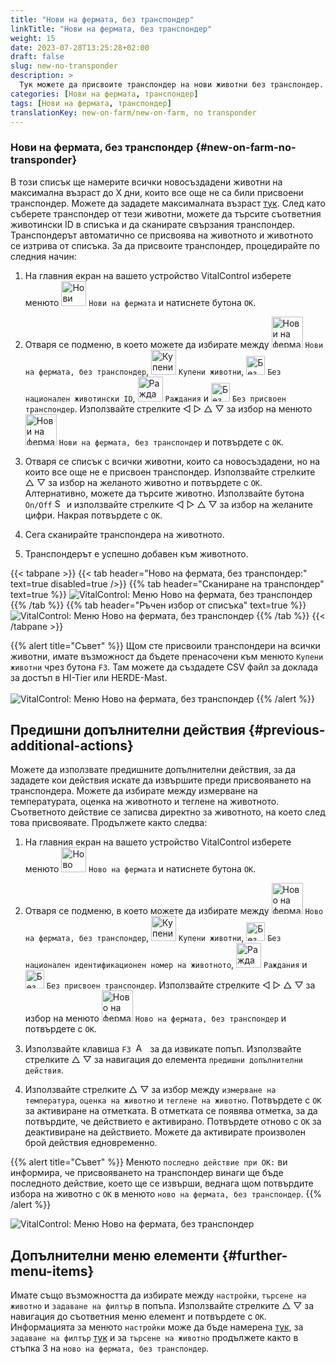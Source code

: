```yaml
---
title: "Нови на фермата, без транспондер"
linkTitle: "Нови на фермата, без транспондер"
weight: 15
date: 2023-07-28T13:25:28+02:00
draft: false
slug: new-no-transponder
description: >
  Тук можете да присвоите транспондер на нови животни без транспондер.
categories: [Нови на фермата, транспондер]
tags: [Нови на фермата, транспондер]
translationKey: new-on-farm/new-on-farm, no transponder
---
```

### Нови на фермата, без транспондер {#new-on-farm-no-transponder}

В този списък ще намерите всички новосъздадени животни на максимална възраст до X дни, които все още не са били присвоени транспондер. Можете да зададете максималната възраст [тук](/bg/docs/settings/animal-registration/#set-default-values). След като съберете транспондер от тези животни, можете да търсите съответния животински ID в списъка и да сканирате свързания транспондер. Транспондерът автоматично се присвоява на животното и животното се изтрива от списъка. За да присвоите транспондер, процедирайте по следния начин:

1. На главния екран на вашето устройство VitalControl изберете менюто <img src="/icons/main/new-on-farm.svg" width="40" align="bottom" alt="Нови на фермата" /> `Нови на фермата` и натиснете бутона `OK`.

2.  Отваря се подменю, в което можете да избирате между <img src="/icons/registration/new-on-farm-no-transponder.svg" width="50" align="bottom" alt="Нови на фермата, без транспондер" /> `Нови на фермата, без транспондер`, <img src="/icons/main/new-on-farm.svg" width="40" align="bottom" alt="Купени животни" /> `Купени животни`, <img src="/icons/registration/no-eartag-number.svg" width="30" align="bottom" alt="Без национален животински ID" /> `Без национален животински ID`, <img src="/icons/main/births.svg" width="40" align="bottom" alt="Раждания" /> `Раждания` и <img src="/icons/registration/no-transponder.svg" width="30" align="bottom" alt="Без присвоен транспондер" /> `Без присвоен транспондер`. Използвайте стрелките ◁ ▷ △ ▽ за избор на менюто <img src="/icons/registration/new-on-farm-no-transponder.svg" width="50" align="bottom" alt="Нови на фермата, без транспондер" /> `Нови на фермата, без транспондер` и потвърдете с `OK`.

3. Отваря се списък с всички животни, които са новосъздадени, но на които все още не е присвоен транспондер. Използвайте стрелките △ ▽ за избор на желаното животно и потвърдете с `OK`. Алтернативно, можете да търсите животно. Използвайте бутона `On/Off` <img src="/icons/footer/search.svg" width="15" align="bottom" alt="Search" /> и използвайте стрелките ◁ ▷ △ ▽ за избор на желаните цифри. Накрая потвърдете с `OK`.

4. Сега сканирайте транспондера на животното.

5. Транспондерът е успешно добавен към животното.

{{< tabpane >}}
{{< tab header="Ново на фермата, без транспондер:" text=true disabled=true />}}
{{% tab header="Сканиране на транспондер" text=true %}}
![VitalControl: Меню Ново на фермата, без транспондер](../images/notransponder-scan.png "Ново на фермата, без транспондер")
{{% /tab %}}
{{% tab header="Ръчен избор от списъка" text=true %}}
![VitalControl: Меню Ново на фермата, без транспондер](../images/notransponder.png "Ново на фермата, без транспондер")
{{% /tab %}}
{{< /tabpane >}}

{{% alert title="Съвет" %}}
Щом сте присвоили транспондери на всички животни, имате възможност да бъдете пренасочени към менюто `Купени животни` чрез бутона `F3`. Там можете да създадете CSV файл за доклада за достъп в HI-Tier или HERDE-Mast. <br/>
<br/>
![VitalControl: Меню Ново на фермата, без транспондер](../images/redirect.png "Пренасочване")
{{% /alert %}}

## Предишни допълнителни действия {#previous-additional-actions}

Можете да използвате предишните допълнителни действия, за да зададете кои действия искате да извършите преди присвояването на транспондера. Можете да избирате между измерване на температурата, оценка на животното и теглене на животното. Съответното действие се записва директно за животното, на което след това присвоявате. Продължете както следва:

1. На главния екран на вашето устройство VitalControl изберете менюто <img src="/icons/main/new-on-farm.svg" width="40" align="bottom" alt="Ново на фермата" /> `Ново на фермата` и натиснете бутона `OK`.

2. Отваря се подменю, в което можете да избирате между <img src="/icons/registration/new-on-farm-no-transponder.svg" width="50" align="bottom" alt="Ново на фермата, без транспондер" /> `Ново на фермата, без транспондер`, <img src="/icons/main/new-on-farm.svg" width="40" align="bottom" alt="Купени животни" /> `Купени животни`, <img src="/icons/registration/no-eartag-number.svg" width="30" align="bottom" alt="Без национален идентификационен номер на животното" /> `Без национален идентификационен номер на животното`, <img src="/icons/main/births.svg" width="40" align="bottom" alt="Раждания" /> `Раждания` и <img src="/icons/registration/no-transponder.svg" width="30" align="bottom" alt="Без присвоен транспондер" /> `Без присвоен транспондер`. Използвайте стрелките ◁ ▷ △ ▽ за избор на менюто <img src="/icons/registration/new-on-farm-no-transponder.svg" width="50" align="bottom" alt="Ново на фермата, без транспондер" /> `Ново на фермата, без транспондер` и потвърдете с `OK`.

3. Използвайте клавиша `F3` &nbsp;<img src="/icons/footer/open-popup.svg" width="15" align="bottom" alt="Aufruf Popup" />&nbsp; за да извикате попъп. Използвайте стрелките △ ▽ за навигация до елемента `предишни допълнителни действия`.

4. Използвайте стрелките △ ▽ за избор между `измерване на температура`, `оценка на животно` и `теглене на животно`. Потвърдете с `OK` за активиране на отметката. В отметката се появява отметка, за да потвърдите, че действието е активирано. Потвърдете отново с `OK` за деактивиране на действието. Можете да активирате произволен брой действия едновременно.

{{% alert title="Съвет" %}}
Менюто `последно действие при OK:` ви информира, че присвояването на транспондер винаги ще бъде последното действие, което ще се извърши, веднага щом потвърдите избора на животно с `OK` в менюто `ново на фермата, без транспондер`.
{{% /alert %}}

![VitalControl: Меню Ново на фермата, без транспондер](../images/actions.png "Допълнителни действия")

 ## Допълнителни меню елементи {#further-menu-items}

Имате също възможността да избирате между `настройки`, `търсене на животно` и `задаване на филтър` в попъпа. Използвайте стрелките △ ▽ за навигация до съответния меню елемент и потвърдете с `OK`. Информацията за менюто `настройки` може да бъде намерена [тук](/bg/docs/settings/animal-registration/#set-default-values), за `задаване на филтър` [тук](/bg/docs/filter/) и за `търсене на животно` продължете както в стъпка 3 на `ново на фермата, без транспондер`.
